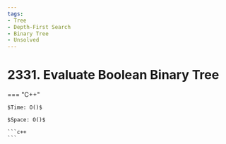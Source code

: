 ```yaml
---
tags:
- Tree
- Depth-First Search
- Binary Tree
- Unsolved
---
```



# 2331. Evaluate Boolean Binary Tree

=== "C++"

    $Time: O()$

    $Space: O()$

    ```c++
    ```
